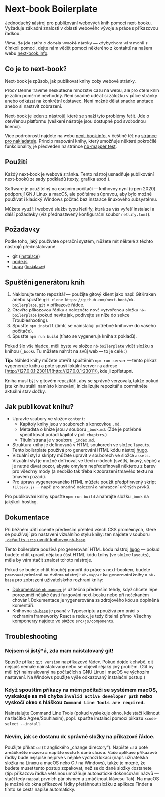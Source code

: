 # Next-book Boilerplate

Jednoduchý nástroj pro publikování webových knih pomocí next-booku. Vyžaduje základní znalosti v oblasti webového vývoje a práce s příkazovou řádkou.

Víme, že jde zatím o docela vysoké nároky — kdybychom vám mohli s čímkoli pomoci, dejte nám vědět pomocí některého z kontaktů na našem webu [next-book.info](https://next-book.info).

## Co je to next-book?

Next-book je způsob, jak publikovat knihy coby webové stránky.

Proč? Denně trávíme neskutečné množství času na webu, ale pro čtení knih je zatím poměrně nevhodný. Není snadné udělat si záložku v půlce stránky anebo odkázat na konkrétní odstavec. Není možné dělat snadno anotace anebo si nastavit zobrazení.

Next-book je jeden z nástrojů, které se snaží tyto problémy řešit. Jde o otevřenou platformu (veškeré nástroje jsou dostupné pod svobodnou licencí).

Více podrobností najdete na webu [next-book.info](https://www.next-book.info), v češtině též na [stránce pro nakladatele](https://www.next-book.info/cs/). Princip mapování knihy, který umožňuje některé pokročilé funkcionality, je předveden na stránce [nb-mapper test](https://next-book.github.io/nb-mapper/).

## Použití

Každý next-book je webová stránka. Tento nástroj usnadňuje publikování next-booků ze sady podkladů (texty, grafika apod.).

Software je použitelný na osobním počítači — knihovny nyní (srpen 2020) podporují GNU Linux a macOS, ale počítáme s úpravou, aby bylo možné používat i klasický Windows počítač bez instalace linuxového subsystému.

Můžete využít i webové služby typu Netlify, která za vás vyřeší instalaci a další požadavky (viz přednastavený konfigurační soubor `netlify.toml`).

## Požadavky

Podle toho, jaký používáte operační systém, můžete mít některé z těchto nástrojů předinstalované.

- git ([instalace](https://git-scm.com/book/en/v2/Getting-Started-Installing-Git))
- [node.js](https://nodejs.org/en/)
- [hugo](https://gohugo.io/) ([instalace](https://gohugo.io/getting-started/installing))

## Spuštění generátoru knih

1. Naklonujte tento repozitář — použijte gitový klient jako např. GitKraken anebo spusťte `git clone https://github.com/next-book/nb-boilerplate.git` v příkazové řádce.
2. Otevřte příkazovou řádku a nalezněte nově vytvořenou složku `nb-boilerplate` (pokud nevíte jak, podívejte se níže do sekce Troubleshooting).
3. Spusťte `npm install` (tímto se nainstalují potřebné knihovny do vašeho počítače).
4. Spusťte `npm run build` (tímto se vygeneruje kniha z pokladů).

Pokud šlo vše hladce, měli byste ve složce `nb-boilerplate` vidět složku s knihou (`_book`). Tu můžete nahrát na svůj web — to je celé :)

**Tip:** Náhled knihy můžete otevřít spuštěním `npm run server` — tento příkaz vygeneruje knihu a poté spustí lokální server na adrese [http://127.0.0.1:23011/](http://127.0.0.1:23011/), kde ji zpřístupní.

Kniha musí být v gitovém repozitáři, aby se správně verzovala, takže pokud jste knihu stáhli namísto klonování, inicializujte repozitář a commitněte aktuální stav složky.

## Jak publikovat knihu?

- Upravte soubory ve složce `content`:
  - Kapitoly knihy jsou v souborech s koncovkou `.md`.
  - Metadata o knize jsou v souboru `_book.md`. (Zde je potřebné specifikovat pořadí kapitol v poli `chapters`.)
  - Titulní strana je v souboru `_index.md`.
- Struktura knihy je definovaná v HTML souborech ve složce `layouts`. Tento boilerplate používá pro generování HTML kódu nástroj [hugo](https://gohugo.io/).
- Vizuální styl a skripty můžete upravit v souborech ve složce `assets`. Vizuální styl je možné definovat ve třech módech (světlý, tmavý, sépie) a je nutné dávat pozor, abyste omylem nepředefinovali některou z barev pro všechny módy (a nedošlo tak třeba k zobrazení tmavého textu na tmavém pozadí).
- Pro úpravy vygenerovaného HTML můžete použít předpřiravený skript `filters.js` — např. pro snadné nalezení a nahrazení určitých prvků.

Pro publikování knihy spusťte `npm run build` a nahrajte složku `_book` na jakýkoli hosting.

## Dokumentace

Při běžném užití oceníte především přehled všech CSS proměnných, které se používají pro nastavení vizuálního stylu knihy: ten najdete v souboru [`_defaults.scss` uvnitř knihovny `nb-base`](https://github.com/next-book/nb-base/blob/master/src/scss/_defaults.scss).

Tento boilerplate používá pro generování HTML kódu nástroj [hugo](https://gohugo.io/) — pokud budete chtít upravit nějakou část HTML kódu knihy (ve složce `layouts`), měla by vám stačit znalost tohoto nástroje.

Pokud se budete chtít hlouběji ponořit do práce s next-bookem, budete pracovat primárně se dvěma nástroji: `nb-mapper` ke generování knihy a `nb-base` pro zobrazení uživatelského rozhraní knihy:

- [Dokumentace `nb-mapper`](https://next-book.github.io/nb-mapper/api/) je užitečná především tehdy, když chcete lépe porozumět nějaké části fungování next-booku nebo při nečekaném chování. Dokumentace je vygenerována ze zdrojového kódu a doplněná komentáři.
- Knihovna [`nb-base`](https://github.com/next-book/nb-base) je psaná v Typescriptu a používá pro práci s rozhraním frameworky React a redux, je tedy čitelná přímo. Všechny komponenty najdete ve složce `src/js/components`.

## Troubleshooting

### Nejsem si jistý\*á, zda mám naistalovaný git!

Spusťte příkaz `git version` na příkazové řádce. Pokud dojde k chybě, git nejspíš nemáte nainstalovaný nebo se objevil nějaký jiný problém. (Git by měl být nainstalovaný na počítačích s GNU Linux i macOS ve výchozím nastavení. Na Windows použijte výše odkazovaný instalační postup.)

### Když spouštím příkazy na mém počítači se systémem macOS, vyskakuje na mě chyba `invalid active developer path` nebo vyskočí okno s hláškou `Command Line Tools are required`.

Nainstalujte Command Line Tools (pokud vyskakuje okno, kde stačí kliknout na tlačítko Agree/Souhlasím), popř. spusťte instalaci pomocí příkazu `xcode-select --install`.

### Nevím, jak se dostanu do správné složky na příkazové řádce.

Použijte příkaz `cd` (z anglického „change directory“). Napište `cd` a poté zmáčkněte mezeru a napište cestu k dané složce. Vaše aplikace příkazové řádky bude nejspíše nejprve v nějaké výchozí lokaci (např. uživatelská složka na Linuxu a macOS nebo C:/ na Windows), takže je možné, že budete muset tento postup zopakovat, než se do dané složky dostanete (tip: příkazová řádka většinou umožňuje automatické dokončování názvů — stačí tedy napsat prvních pár písmen a zmáčknout klávesu Tab). Na macOS je možné do okna příkazové řádky přetáhnout složku z aplikace Finder a tímto se cesta napíše automaticky.
